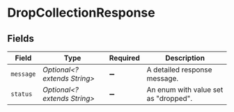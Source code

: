 # DropCollectionResponse


## Fields

| Field                                | Type                                 | Required                             | Description                          |
| ------------------------------------ | ------------------------------------ | ------------------------------------ | ------------------------------------ |
| `message`                            | *Optional<? extends String>*         | :heavy_minus_sign:                   | A detailed response message.         |
| `status`                             | *Optional<? extends String>*         | :heavy_minus_sign:                   | An enum with value set as "dropped". |